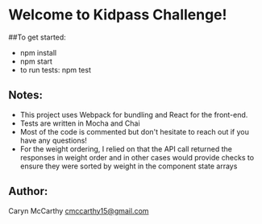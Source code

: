 # Welcome to Kidpass Challenge!

##To get started:
- npm install
- npm start
- to run tests: npm test

## Notes:
- This project uses Webpack for bundling and React for the front-end.
- Tests are written in Mocha and Chai
- Most of the code is commented but don't hesitate to reach out if you have any questions!
- For the weight ordering, I relied on that the API call returned the responses in weight order and in other cases would provide checks to ensure they were sorted by weight in the component state arrays

## Author:
Caryn McCarthy
cmccarthy15@gmail.com
